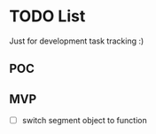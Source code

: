 # TODO List

Just for development task tracking :)

## POC


## MVP

- [ ] switch segment object to function

